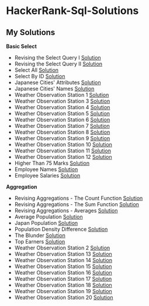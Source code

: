 # HackerRank-Sql-Solutions
## My Solutions
**Basic Select**
 - Revising the Select Query I [Solution](https://github.com/amitgupta7339/HackerRank-Sql-Solutions/blob/master/Basic%20Select/Revising%20the%20Select%20Query%20I)
 - Revising the Select Query II [Solution](https://github.com/amitgupta7339/HackerRank-Sql-Solutions/blob/master/Basic%20Select/Revising%20the%20Select%20Query%20II)
 - Select All [Solution](https://github.com/amitgupta7339/HackerRank-Sql-Solutions/blob/master/Basic%20Select/Select%20All)
 - Select By ID [Solution](https://github.com/amitgupta7339/HackerRank-Sql-Solutions/blob/master/Basic%20Select/Select%20By%20ID)
 - Japanese Cities' Attributes [Solution](https://github.com/amitgupta7339/HackerRank-Sql-Solutions/blob/master/Basic%20Select/Japanese%20Cities'%20Attributes)
 - Japanese Cities' Names [Solution](https://github.com/amitgupta7339/HackerRank-Sql-Solutions/blob/master/Basic%20Select/Japanese%20Cities'%20Names)
 - Weather Observation Station 1 [Solution](https://github.com/amitgupta7339/HackerRank-Sql-Solutions/blob/master/Basic%20Select/Weather%20Observation%20Station%201)
 - Weather Observation Station 3 [Solution](https://github.com/amitgupta7339/HackerRank-Sql-Solutions/blob/master/Basic%20Select/Weather%20Observation%20Station%203)
 - Weather Observation Station 4 [Solution](https://github.com/amitgupta7339/HackerRank-Sql-Solutions/blob/master/Basic%20Select/Weather%20Observation%20Station%204)
 - Weather Observation Station 5 [Solution](https://github.com/amitgupta7339/HackerRank-Sql-Solutions/blob/master/Basic%20Select/Weather%20Observation%20Station%205)
 - Weather Observation Station 6 [Solution](https://github.com/amitgupta7339/HackerRank-Sql-Solutions/blob/master/Basic%20Select/Weather%20Observation%20Station%206)
 - Weather Observation Station 7 [Solution](https://github.com/amitgupta7339/HackerRank-Sql-Solutions/blob/master/Basic%20Select/Weather%20Observation%20Station%207)
 - Weather Observation Station 8 [Solution](https://github.com/amitgupta7339/HackerRank-Sql-Solutions/blob/master/Basic%20Select/Weather%20Observation%20Station%208)
 - Weather Observation Station 9 [Solution](https://github.com/amitgupta7339/HackerRank-Sql-Solutions/blob/master/Basic%20Select/Weather%20Observation%20Station%209)
 - Weather Observation Station 10 [Solution](https://github.com/amitgupta7339/HackerRank-Sql-Solutions/blob/master/Basic%20Select/Weather%20Observation%20Station%2010)
 - Weather Observation Station 11 [Solution](https://github.com/amitgupta7339/HackerRank-Sql-Solutions/blob/master/Basic%20Select/Weather%20Observation%20Station%2011)
 - Weather Observation Station 12 [Solution](https://github.com/amitgupta7339/HackerRank-Sql-Solutions/blob/master/Basic%20Select/Weather%20Observation%20Station%2012)
 - Higher Than 75 Marks [Solution](https://github.com/amitgupta7339/HackerRank-Sql-Solutions/blob/master/Basic%20Select/Higher%20Than%2075%20Marks)
 - Employee Names [Solution](https://github.com/amitgupta7339/HackerRank-Sql-Solutions/blob/master/Basic%20Select/Employee%20Names)
 - Employee Salaries [Solution](https://github.com/amitgupta7339/HackerRank-Sql-Solutions/blob/master/Basic%20Select/Employee%20Salaries)
 
 **Aggregation**
  - Revising Aggregations - The Count Function [Solution](https://github.com/amitgupta7339/HackerRank-Sql-Solutions/blob/master/Aggregation/Revising%20Aggregations%20-%20The%20Count%20Function)
  - Revising Aggregations - The Sum Function [Solution](https://github.com/amitgupta7339/HackerRank-Sql-Solutions/blob/master/Aggregation/Revising%20Aggregations%20-%20The%20Sum%20Function)
  - Revising Aggregations - Averages [Solution](https://github.com/amitgupta7339/HackerRank-Sql-Solutions/blob/master/Aggregation/Revising%20Aggregations%20-%20Averages)
  - Average Population [Solution](https://github.com/amitgupta7339/HackerRank-Sql-Solutions/blob/master/Aggregation/Average%20Population)
  - Japan Population [Solution](https://github.com/amitgupta7339/HackerRank-Sql-Solutions/blob/master/Aggregation/Japan%20Population)
  - Population Density Difference [Solution](https://github.com/amitgupta7339/HackerRank-Sql-Solutions/blob/master/Aggregation/Population%20Density%20Difference)
  - The Blunder [Solution](https://github.com/amitgupta7339/HackerRank-Sql-Solutions/blob/master/Aggregation/The%20Blunder)
  - Top Earners [Solution](https://github.com/amitgupta7339/HackerRank-Sql-Solutions/blob/master/Aggregation/Top%20Earners)
  - Weather Observation Station 2 [Solution](https://github.com/amitgupta7339/HackerRank-Sql-Solutions/blob/master/Aggregation/Weather%20Observation%20Station%202)
  - Weather Observation Station 13 [Solution](https://github.com/amitgupta7339/HackerRank-Sql-Solutions/blob/master/Aggregation/Weather%20Observation%20Station%2013)
  - Weather Observation Station 14 [Solution](https://github.com/amitgupta7339/HackerRank-Sql-Solutions/blob/master/Aggregation/Weather%20Observation%20Station%2014)
  - Weather Observation Station 15 [Solution](https://github.com/amitgupta7339/HackerRank-Sql-Solutions/blob/master/Aggregation/Weather%20Observation%20Station%2015)
  - Weather Observation Station 16 [Solution](https://github.com/amitgupta7339/HackerRank-Sql-Solutions/blob/master/Aggregation/Weather%20Observation%20Station%2016)
  - Weather Observation Station 17 [Solution](https://github.com/amitgupta7339/HackerRank-Sql-Solutions/blob/master/Aggregation/Weather%20Observation%20Station%2017)
  - Weather Observation Station 18 [Solution](https://github.com/amitgupta7339/HackerRank-Sql-Solutions/blob/master/Aggregation/Weather%20Observation%20Station%2018)
  - Weather Observation Station 19 [Solution](https://github.com/amitgupta7339/HackerRank-Sql-Solutions/blob/master/Aggregation/Weather%20Observation%20Station%2019)
  - Weather Observation Station 20 [Solution](https://github.com/amitgupta7339/HackerRank-Sql-Solutions/blob/master/Aggregation/Weather%20Observation%20Station%2020)

